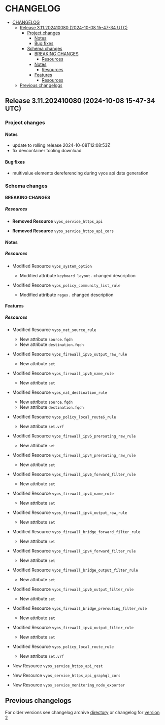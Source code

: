 
# CHANGELOG

<!--TOC-->

- [CHANGELOG](#changelog)
  - [Release 3.11.202410080 (2024-10-08 15-47-34 UTC)](#release-311202410080-2024-10-08-15-47-34-utc)
    - [Project changes](#project-changes)
      - [Notes](#notes)
      - [Bug fixes](#bug-fixes)
    - [Schema changes](#schema-changes)
      - [BREAKING CHANGES](#breaking-changes)
        - [Resources](#resources)
      - [Notes](#notes-1)
        - [Resources](#resources-1)
      - [Features](#features)
        - [Resources](#resources-2)
  - [Previous changelogs](#previous-changelogs)

<!--TOC-->


## Release 3.11.202410080 (2024-10-08 15-47-34 UTC)
### Project changes
#### Notes
* update to rolling release 2024-10-08T12:08:53Z
* fix devcontainer tooling download
#### Bug fixes
* multivalue elements dereferencing during vyos api data generation

### Schema changes
#### BREAKING CHANGES

##### Resources
* **Removed Resource** `vyos_service_https_api`

* **Removed Resource** `vyos_service_https_api_cors`





#### Notes

##### Resources
* Modified Resource `vyos_system_option`
	* Modified attribute `keyboard_layout.` changed description

* Modified Resource `vyos_policy_community_list_rule`
	* Modified attribute `regex.` changed description





#### Features

##### Resources
* Modified Resource `vyos_nat_source_rule`
	* New attribute `source.fqdn`
	* New attribute `destination.fqdn`

* Modified Resource `vyos_firewall_ipv6_output_raw_rule`
	* New attribute `set`

* Modified Resource `vyos_firewall_ipv6_name_rule`
	* New attribute `set`

* Modified Resource `vyos_nat_destination_rule`
	* New attribute `source.fqdn`
	* New attribute `destination.fqdn`

* Modified Resource `vyos_policy_local_route6_rule`
	* New attribute `set.vrf`

* Modified Resource `vyos_firewall_ipv6_prerouting_raw_rule`
	* New attribute `set`

* Modified Resource `vyos_firewall_ipv4_prerouting_raw_rule`
	* New attribute `set`

* Modified Resource `vyos_firewall_ipv6_forward_filter_rule`
	* New attribute `set`

* Modified Resource `vyos_firewall_ipv4_name_rule`
	* New attribute `set`

* Modified Resource `vyos_firewall_ipv4_output_raw_rule`
	* New attribute `set`

* Modified Resource `vyos_firewall_bridge_forward_filter_rule`
	* New attribute `set`

* Modified Resource `vyos_firewall_ipv4_forward_filter_rule`
	* New attribute `set`

* Modified Resource `vyos_firewall_bridge_output_filter_rule`
	* New attribute `set`

* Modified Resource `vyos_firewall_ipv6_output_filter_rule`
	* New attribute `set`

* Modified Resource `vyos_firewall_bridge_prerouting_filter_rule`
	* New attribute `set`

* Modified Resource `vyos_firewall_ipv4_output_filter_rule`
	* New attribute `set`

* Modified Resource `vyos_policy_local_route_rule`
	* New attribute `set.vrf`

* New Resource `vyos_service_https_api_rest`

* New Resource `vyos_service_https_api_graphql_cors`

* New Resource `vyos_service_monitoring_node_exporter`








## Previous changelogs
For older versions see changelog archive [directory](data/changelogs/) or changelog for [version 2](data/changelogs/CHANGELOG-v2.md)
